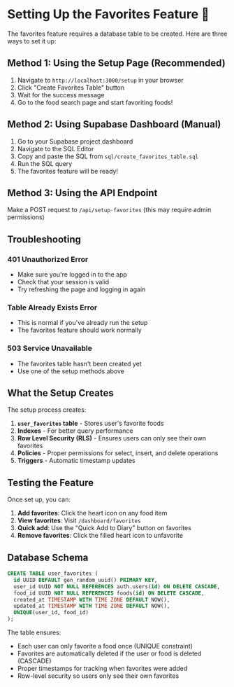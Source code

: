# Setting Up the Favorites Feature 🔧

The favorites feature requires a database table to be created. Here are three ways to set it up:

## Method 1: Using the Setup Page (Recommended)

1. Navigate to `http://localhost:3000/setup` in your browser
2. Click "Create Favorites Table" button
3. Wait for the success message
4. Go to the food search page and start favoriting foods!

## Method 2: Using Supabase Dashboard (Manual)

1. Go to your Supabase project dashboard
2. Navigate to the SQL Editor
3. Copy and paste the SQL from `sql/create_favorites_table.sql`
4. Run the SQL query
5. The favorites feature will be ready!

## Method 3: Using the API Endpoint

Make a POST request to `/api/setup-favorites` (this may require admin permissions)

## Troubleshooting

### 401 Unauthorized Error

- Make sure you're logged in to the app
- Check that your session is valid
- Try refreshing the page and logging in again

### Table Already Exists Error

- This is normal if you've already run the setup
- The favorites feature should work normally

### 503 Service Unavailable

- The favorites table hasn't been created yet
- Use one of the setup methods above

## What the Setup Creates

The setup process creates:

1. **`user_favorites` table** - Stores user's favorite foods
2. **Indexes** - For better query performance
3. **Row Level Security (RLS)** - Ensures users can only see their own favorites
4. **Policies** - Proper permissions for select, insert, and delete operations
5. **Triggers** - Automatic timestamp updates

## Testing the Feature

Once set up, you can:

1. **Add favorites**: Click the heart icon on any food item
2. **View favorites**: Visit `/dashboard/favorites`
3. **Quick add**: Use the "Quick Add to Diary" button on favorites
4. **Remove favorites**: Click the filled heart icon to unfavorite

## Database Schema

```sql
CREATE TABLE user_favorites (
  id UUID DEFAULT gen_random_uuid() PRIMARY KEY,
  user_id UUID NOT NULL REFERENCES auth.users(id) ON DELETE CASCADE,
  food_id UUID NOT NULL REFERENCES foods(id) ON DELETE CASCADE,
  created_at TIMESTAMP WITH TIME ZONE DEFAULT NOW(),
  updated_at TIMESTAMP WITH TIME ZONE DEFAULT NOW(),
  UNIQUE(user_id, food_id)
);
```

The table ensures:

- Each user can only favorite a food once (UNIQUE constraint)
- Favorites are automatically deleted if the user or food is deleted (CASCADE)
- Proper timestamps for tracking when favorites were added
- Row-level security so users only see their own favorites
